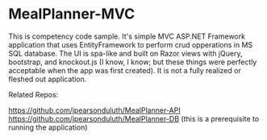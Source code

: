 # MealPlanner-MVC

This is competency code sample. It's simple MVC ASP.NET Framework application that uses EntityFramework to perform crud opperations in MS SQL database. The UI is spa-like and built on Razor views with jQuery, bootstrap, and knockout.js (I know, I know; but these things were perfectly acceptable when the app was first created). It is not a fully realized or fleshed out application.

Related Repos:

https://github.com/jpearsonduluth/MealPlanner-API
https://github.com/jpearsonduluth/MealPlanner-DB (this is a prerequisite to running the application)
